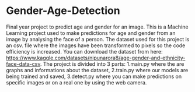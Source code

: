 # Gender-Age-Detection
Final year project to predict age and gender for an image.
This is a Machine Learning project used to make predictions for age and gender from an image by analysing the face of a person.
The dataset used for this project is an csv. file where the images have been transformed to pixels so the code efficiency is increased.
You can download the dataset from here: https://www.kaggle.com/datasets/nipunarora8/age-gender-and-ethnicity-face-data-csv.
The project is divided into 3 parts: 1.main.py where the are graphs and informations about the dataset,
                                     2.train.py where our models are being trained and saved,
                                     3.detect.py where you can make predictions on specific images or on a real one by using the web camera.
